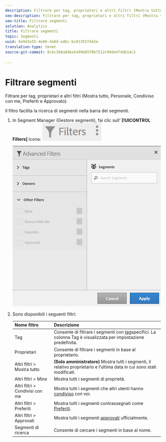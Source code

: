```yaml
---
description: Filtrare per tag, proprietari e altri filtri (Mostra tutto, Personale, Condiviso con me, Preferiti e Approvato).
seo-description: Filtrare per tag, proprietari e altri filtri (Mostra tutto, Personale, Condiviso con me, Preferiti e Approvato).
seo-title: Filtrare segmenti
solution: Analytics
title: Filtrare segmenti
topic: Segmenti
uuid: 6e9d3e55-4e06-4a8d-adbc-bc01355f442e
translation-type: tm+mt
source-git-commit: 8c4c368a84ba5499d85f0b7512c99de47ddb14c2

---
```



# Filtrare segmenti

Filtrare per tag, proprietari e altri filtri (Mostra tutto, Personale, Condiviso con me, Preferiti e Approvato).

Il filtro facilita la ricerca di segmenti nella barra dei segmenti.

1. In Segment Manager (Gestore segmenti), fai clic sull’ **[!UICONTROL Filters]** icona:  ![](assets/filter_icon.png)

   ![](assets/filtering.png)

1. Sono disponibili i seguenti filtri:

   | Nome filtro | Descrizione |
   |---|---|
   | Tag | Consente di filtrare i segmenti con [tag](/help/components/c-segmentation/c-segmentation-workflow/seg-tag.md)specifici. La colonna Tag è visualizzata per impostazione predefinita. |
   | Proprietari | Consente di filtrare i segmenti in base al proprietario. |
   | Altri filtri &gt; Mostra tutto | **(Solo amministratore)** Mostra tutti i segmenti, il relativo proprietario e l’ultima data in cui sono stati modificati. |
   | Altri filtri &gt; Mine | Mostra tutti i segmenti di proprietà. |
   | Altri filtri &gt; Condivisi con me | Mostra tutti i segmenti che altri utenti hanno [condiviso](/help/components/c-segmentation/c-segmentation-workflow/t-seg-share.md) con voi. |
   | Altri filtri &gt; Preferiti | Mostra tutti i segmenti contrassegnati come [Preferiti](/help/components/c-segmentation/c-segmentation-workflow/t-seg-favorite.md). |
   | Altri filtri &gt; Approvati | Mostra tutti i segmenti [approvati](/help/components/c-segmentation/c-segmentation-workflow/seg-approve.md) ufficialmente. |
   | Segmenti di ricerca | Consente di cercare i segmenti in base al nome. |

